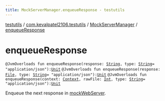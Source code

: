 ```yaml
---
title: MockServerManager.enqueueResponse - testutils
---
```


[testutils](../../index.html) / [com.kevalpatel2106.testutils](../index.html) / [MockServerManager](index.html) / [enqueueResponse](./enqueue-response.html)

# enqueueResponse

`@JvmOverloads fun enqueueResponse(response: `[`String`](https://kotlinlang.org/api/latest/jvm/stdlib/kotlin/-string/index.html)`, type: `[`String`](https://kotlinlang.org/api/latest/jvm/stdlib/kotlin/-string/index.html)` = "application/json"): `[`Unit`](https://kotlinlang.org/api/latest/jvm/stdlib/kotlin/-unit/index.html)
`@JvmOverloads fun enqueueResponse(response: `[`File`](https://developer.android.com/reference/java/io/File.html)`, type: `[`String`](https://kotlinlang.org/api/latest/jvm/stdlib/kotlin/-string/index.html)` = "application/json"): `[`Unit`](https://kotlinlang.org/api/latest/jvm/stdlib/kotlin/-unit/index.html)
`@JvmOverloads fun enqueueResponse(context: `[`Context`](https://developer.android.com/reference/android/content/Context.html)`, rawFile: `[`Int`](https://kotlinlang.org/api/latest/jvm/stdlib/kotlin/-int/index.html)`, type: `[`String`](https://kotlinlang.org/api/latest/jvm/stdlib/kotlin/-string/index.html)` = "application/json"): `[`Unit`](https://kotlinlang.org/api/latest/jvm/stdlib/kotlin/-unit/index.html)

Enqueue the next response in [mockWebServer](mock-web-server.html).

